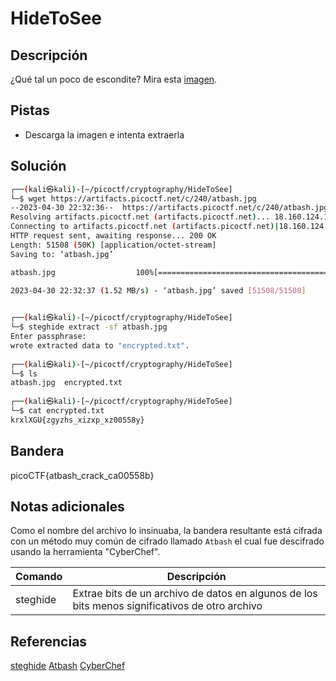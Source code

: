 # HideToSee

## Descripción
¿Qué tal un poco de escondite?
Mira esta [imagen](https://artifacts.picoctf.net/c/240/atbash.jpg).

## Pistas
- Descarga la imagen e intenta extraerla

## Solución
```bash
┌──(kali㉿kali)-[~/picoctf/cryptography/HideToSee]
└─$ wget https://artifacts.picoctf.net/c/240/atbash.jpg 
--2023-04-30 22:32:36--  https://artifacts.picoctf.net/c/240/atbash.jpg
Resolving artifacts.picoctf.net (artifacts.picoctf.net)... 18.160.124.108, 18.160.124.34, 18.160.124.38, ...
Connecting to artifacts.picoctf.net (artifacts.picoctf.net)|18.160.124.108|:443... connected.
HTTP request sent, awaiting response... 200 OK
Length: 51508 (50K) [application/octet-stream]
Saving to: ‘atbash.jpg’

atbash.jpg                  100%[===========================================>]  50.30K  --.-KB/s    in 0.03s   

2023-04-30 22:32:37 (1.52 MB/s) - ‘atbash.jpg’ saved [51508/51508]

                                                                                                                
┌──(kali㉿kali)-[~/picoctf/cryptography/HideToSee]
└─$ steghide extract -sf atbash.jpg 
Enter passphrase: 
wrote extracted data to "encrypted.txt".
                                                                                                                
┌──(kali㉿kali)-[~/picoctf/cryptography/HideToSee]
└─$ ls
atbash.jpg  encrypted.txt
                                                                                                                
┌──(kali㉿kali)-[~/picoctf/cryptography/HideToSee]
└─$ cat encrypted.txt 
krxlXGU{zgyzhs_xizxp_xz00558y}
```

## Bandera
picoCTF{atbash_crack_ca00558b}

## Notas adicionales
Como el nombre del archivo lo insinuaba, la bandera resultante está cifrada con un método muy común de cifrado llamado `Atbash` el cual fue descifrado usando la herramienta "CyberChef".

| Comando | Descripción |
|--------|--------|
| steghide | Extrae bits de un archivo de datos en algunos de los bits menos significativos de otro archivo |

## Referencias
[steghide](https://www.kali.org/tools/steghide/)
[Atbash](https://es.wikipedia.org/wiki/Atbash)
[CyberChef](https://gchq.github.io/CyberChef/#recipe=ROT13(true,true,false,121/disabled)Atbash_Cipher()&input=a3J4bFhHVXt6Z3l6aHNfeGl6eHBfeHowMDU1OHl9)